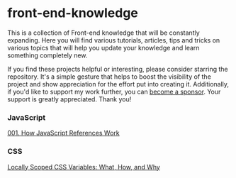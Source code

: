 # front-end-knowledge

This is a collection of Front-end knowledge that will be constantly expanding. Here you will find various tutorials, articles, tips and tricks on various topics that will help you update your knowledge and learn something completely new.

If you find these projects helpful or interesting, please consider starring the repository. It's a simple gesture that helps to boost the visibility of the project and show appreciation for the effort put into creating it. Additionally, if you'd like to support my work further, you can [become a sponsor](https://www.buymeacoffee.com/betelgeuseo). Your support is greatly appreciated. Thank you!

### JavaScript

[001. How JavaScript References Work](./javascript/001.%20How%20JavaScript%20References%20Work.md)

### CSS

[Locally Scoped CSS Variables: What, How, and Why](./css/001.%20Locally%20Scoped%20CSS%20Variables.md)
